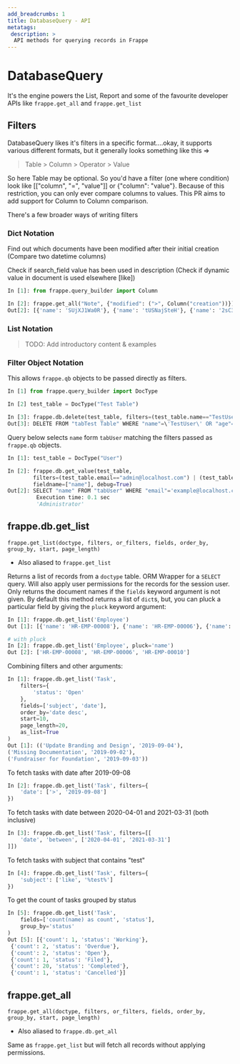 ```yaml
---
add_breadcrumbs: 1
title: DatabaseQuery - API
metatags:
 description: >
  API methods for querying records in Frappe
---
```


# DatabaseQuery

It's the engine powers the List, Report and some of the favourite developer APIs
like `frappe.get_all` and `frappe.get_list`

## Filters

DatabaseQuery likes it's filters in a specific format....okay, it supports
various different formats, but it generally looks something like this =>

> Table > Column > Operator > Value

So here Table may be optional. So you'd have a filter (one where condition) look
like [["column", "=", "value"]] or {"column": "value"}. Because of this
restriction, you can only ever compare columns to values. This PR aims to add
support for Column to Column comparison.

There's a few broader ways of writing filters

### Dict Notation

Find out which documents have been modified after their initial creation (Compare two datetime columns)

Check if search_field value has been used in description (Check if dynamic value in document is used elsewhere [like])

```python
In [1]: from frappe.query_builder import Column

In [2]: frappe.get_all("Note", {"modified": (">", Column("creation"))})
Out[2]: [{'name': 'SUjXJ1Wa0R'}, {'name': 'tUSNajSteH'}, {'name': '2sC3n9l0N0'}]
```

### List Notation

> TODO: Add introductory content & examples

### Filter Object Notation


This allows ```frappe.qb``` objects to be passed directly as filters.

```python
In [1] from frappe.query_builder import DocType

In [2] test_table = DocType("Test Table")

In [3]: frappe.db.delete(test_table, filters=(test_table.name=="TestUser") | (test_table.age==10), run=False)
Out[3]: DELETE FROM "tabTest Table" WHERE "name"=\'TestUser\' OR "age"=10
```

Query below selects `name` form `tabUser` matching the filters passed as `frappe.qb` objects.

```python
In [1]: test_table = DocType("User")

In [2]: frappe.db.get_value(test_table,
		filters=(test_table.email=="admin@localhost.com") | (test_table.name.like("Administrator")),
		fieldname=["name"], debug=True)
Out[2]: SELECT "name" FROM "tabUser" WHERE "email"='example@localhost.com' OR "name" LIKE 'Example'
		 Execution time: 0.1 sec
		 'Administrator'
```
## frappe.db.get_list

`frappe.get_list(doctype, filters, or_filters, fields, order_by, group_by,
start, page_length)`

- Also aliased to `frappe.get_list`

Returns a list of records from a `doctype` table. ORM Wrapper for a `SELECT`
query. Will also apply user permissions for the records for the session user.
Only returns the document names if the `fields` keyword argument is not given.
By default this method returns a list of `dict`s, but, you can pluck a
particular field by giving the `pluck` keyword argument:

```python
In [1]: frappe.db.get_list('Employee')
Out [1]: [{'name': 'HR-EMP-00008'}, {'name': 'HR-EMP-00006'}, {'name': 'HR-EMP-00010'}]

# with pluck
In [2]: frappe.db.get_list('Employee', pluck='name')
Out [2]: ['HR-EMP-00008', 'HR-EMP-00006', 'HR-EMP-00010']
```

Combining filters and other arguments:

```python
In [1]: frappe.db.get_list('Task',
	filters={
		'status': 'Open'
	},
	fields=['subject', 'date'],
	order_by='date desc',
	start=10,
	page_length=20,
	as_list=True
)
Out [1]: (('Update Branding and Design', '2019-09-04'),
('Missing Documentation', '2019-09-02'),
('Fundraiser for Foundation', '2019-09-03'))
```

To fetch tasks with date after 2019-09-08
```python
In [2]: frappe.db.get_list('Task', filters={
	'date': ['>', '2019-09-08']
})
```

To fetch tasks with date between 2020-04-01 and 2021-03-31 (both inclusive)
```python
In [3]: frappe.db.get_list('Task', filters=[[
	'date', 'between', ['2020-04-01', '2021-03-31']
]])
```

To fetch tasks with subject that contains "test"
```python
In [4]: frappe.db.get_list('Task', filters={
	'subject': ['like', '%test%']
})
```

To get the count of tasks grouped by status
```python
In [5]: frappe.db.get_list('Task',
	fields=['count(name) as count', 'status'],
	group_by='status'
)
Out [5]: [{'count': 1, 'status': 'Working'},
 {'count': 2, 'status': 'Overdue'},
 {'count': 2, 'status': 'Open'},
 {'count': 1, 'status': 'Filed'},
 {'count': 20, 'status': 'Completed'},
 {'count': 1, 'status': 'Cancelled'}]
```

## frappe.get_all

`frappe.get_all(doctype, filters, or_filters, fields, order_by, group_by,
start, page_length)`

- Also aliased to `frappe.db.get_all`

Same as `frappe.get_list` but will fetch all records without applying
permissions.
